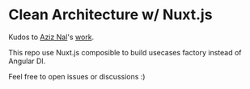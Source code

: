 # Clean Architecture w/ Nuxt.js

Kudos to [Aziz Nal](https://medium.com/@aziznal)'s [work](https://betterprogramming.pub/how-to-implement-a-typescript-web-app-with-clean-architecture-27c7eb745ab4).

This repo use Nuxt.js composible to build usecases factory instead of Angular DI.

Feel free to open issues or discussions :)
